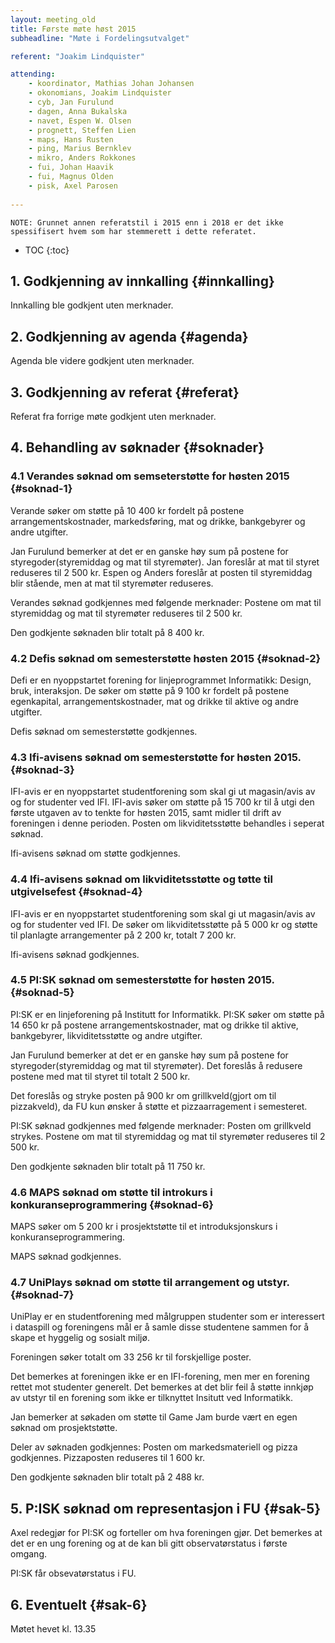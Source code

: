 ```yaml
---
layout: meeting_old
title: Første møte høst 2015
subheadline: "Møte i Fordelingsutvalget"

referent: "Joakim Lindquister"

attending:
    - koordinator, Mathias Johan Johansen
    - okonomians, Joakim Lindquister
    - cyb, Jan Furulund
    - dagen, Anna Bukalska
    - navet, Espen W. Olsen
    - prognett, Steffen Lien
    - maps, Hans Rusten
    - ping, Marius Bernklev
    - mikro, Anders Rokkones
    - fui, Johan Haavik
    - fui, Magnus Olden
    - pisk, Axel Parosen
       
---
```


```
NOTE: Grunnet annen referatstil i 2015 enn i 2018 er det ikke spessifisert hvem som har stemmerett i dette referatet.
``` 

* TOC
{:toc}

## 1. Godkjenning av innkalling {#innkalling}
Innkalling ble godkjent uten merknader. 

## 2. Godkjenning av agenda {#agenda}

Agenda ble videre godkjent uten merknader.

## 3. Godkjenning av referat {#referat}
Referat fra forrige møte godkjent uten merknader.


## 4. Behandling av søknader {#soknader}

### 4.1 Verandes søknad om semseterstøtte for høsten 2015 {#soknad-1}

Verande søker om støtte på 10 400 kr fordelt på postene arrangementskostnader, markedsføring, mat og drikke, bankgebyrer og andre utgifter.

Jan Furulund bemerker at det er en ganske høy sum på postene for styregoder(styremiddag og mat til styremøter). Jan foreslår at mat til styret reduseres til 2 500 kr. 
Espen og Anders foreslår at posten til styremiddag blir stående, men at mat til styremøter reduseres.

Verandes søknad godkjennes med følgende merknader:
Postene om mat til styremiddag og mat til styremøter reduseres til 2 500 kr.

Den godkjente søknaden blir totalt på 8 400 kr.

### 4.2 Defis søknad om semesterstøtte høsten 2015 {#soknad-2}

Defi er en nyoppstartet forening for linjeprogrammet Informatikk: Design, bruk, interaksjon.  De søker om støtte på 9 100 kr fordelt på postene egenkapital, arrangementskostnader, mat og drikke til aktive og andre utgifter.

Defis søknad om semesterstøtte godkjennes.

### 4.3 Ifi-avisens søknad om semesterstøtte for høsten 2015. {#soknad-3}
IFI-avis er en nyoppstartet studentforening som skal gi ut magasin/avis av og for studenter ved IFI. IFI-avis søker om støtte på 15 700 kr til å utgi den første utgaven av to tenkte for høsten 2015, samt midler til drift av foreningen i denne perioden. Posten om likviditetsstøtte behandles i seperat søknad.


Ifi-avisens søknad om støtte godkjennes.

### 4.4 Ifi-avisens søknad om likviditetsstøtte og tøtte til utgivelsefest {#soknad-4}

IFI-avis er en nyoppstartet studentforening som skal gi ut magasin/avis av og for studenter ved IFI. De søker om likviditetsstøtte på 5 000 kr og støtte til planlagte arrangementer på 2 200 kr, totalt 7 200 kr.

Ifi-avisens søknad godkjennes.

### 4.5 PI:SK søknad om semesterstøtte for høsten 2015. {#soknad-5}

PI:SK er en linjeforening på Institutt for Informatikk. PI:SK søker om støtte på 14 650 kr på postene arrangementskostnader, mat og drikke til aktive, bankgebyrer, likviditetsstøtte og andre utgifter.

Jan Furulund bemerker at det er en ganske høy sum på postene for styregoder(styremiddag og mat til styremøter). Det foreslås å redusere postene med mat til styret til totalt 2 500 kr.

Det foreslås og stryke posten på 900 kr om grillkveld(gjort om til pizzakveld), da FU kun ønsker å støtte et pizzaarragement i semesteret. 

PI:SK søknad godkjennes med følgende merknader:
Posten om grillkveld strykes.
Postene om mat til styremiddag og mat til styremøter reduseres til 2 500 kr.

Den godkjente søknaden blir totalt på 11 750 kr.


### 4.6 MAPS søknad om støtte til introkurs i konkuranseprogrammering {#soknad-6}

MAPS søker om 5 200 kr i prosjektstøtte til et introduksjonskurs i konkuranseprogrammering.

MAPS søknad godkjennes.



### 4.7 UniPlays søknad om støtte til arrangement og utstyr. {#soknad-7}

UniPlay er en studentforening med målgruppen studenter som er interessert i dataspill og foreningens mål er å samle disse studentene sammen for å skape et hyggelig og sosialt miljø.

Foreningen søker totalt om 33 256 kr til forskjellige poster.

Det bemerkes at foreningen ikke er en IFI-forening, men mer en forening rettet mot studenter generelt. Det bemerkes at det blir feil å støtte innkjøp av utstyr til en forening som ikke er tilknyttet Insitutt ved Informatikk.

Jan bemerker at søkaden om støtte til Game Jam burde vært en egen søknad om prosjektstøtte.

Deler av søknaden godkjennes:
Posten om markedsmateriell og pizza godkjennes.
Pizzaposten reduseres til 1 600 kr.

Den godkjente søknaden blir totalt på 2 488 kr.


## 5. P:ISK søknad om representasjon i FU {#sak-5}

Axel redegjør for PI:SK og forteller om hva foreningen gjør.
Det bemerkes at det er en ung forening og at de kan bli gitt observatørstatus i første omgang.


PI:SK får obsevatørstatus i FU.

## 6. Eventuelt {#sak-6}



Møtet hevet kl. 13.35
